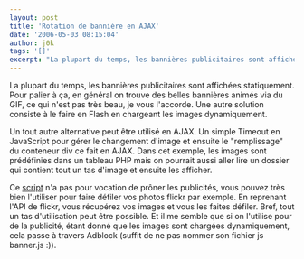 ```yaml
---
layout: post
title: 'Rotation de bannière en AJAX'
date: '2006-05-03 08:15:04'
author: j0k
tags: '[]'
excerpt: "La plupart du temps, les bannières publicitaires sont affichées statiquement. Pour palier à ça, en général on trouve des belles bannières animés via du GIF, ce qui n'est pas très beau, je vous l'accorde.   Une autre solution consiste à le faire en Flash en chargeant les images dynamiquement.  \n  \nUn tout autre alternative peut être utilisé en AJAX. Un      …"
---
```


La plupart du temps, les bannières publicitaires sont affichées statiquement. Pour palier à ça, en général on trouve des belles bannières animés via du GIF, ce qui n'est pas très beau, je vous l'accorde.   Une autre solution consiste à le faire en Flash en chargeant les images dynamiquement.

Un tout autre alternative peut être utilisé en AJAX. Un simple Timeout en JavaScript pour gérer le changement d'image et ensuite le &quot;remplissage&quot; du conteneur div ce fait en AJAX. Dans cet exemple, les images sont prédéfinies dans un tableau PHP mais on pourrait aussi aller lire un dossier qui contient tout un tas d'image et ensuite les afficher.

Ce [script](http://www.phpied.com/ajax-banner-rotation/) n'a pas pour vocation de prôner les publicités, vous pouvez très bien l'utiliser pour faire défiler vos photos flickr par exemple. En reprenant l'API de flickr, vous récupérez vos images et vous les faites défiler.   Bref, tout un tas d'utilisation peut être possible. Et il me semble que si on l'utilise pour de la publicité, étant donné que les images sont chargées dynamiquement, cela passe à travers Adblock (suffit de ne pas nommer son fichier js banner.js :)).
